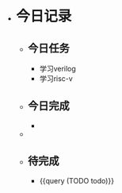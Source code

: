 - # 今日记录
	- ## 今日任务
		- 学习verilog
		- 学习risc-v
	- ##  今日完成
		-
	-
	- ## 待完成
		- {{query (TODO todo)}}